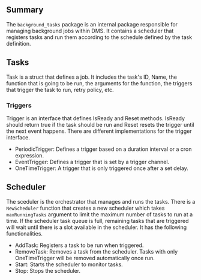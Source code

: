 ## Summary
The `background_tasks` package is an internal package responsible for managing background jobs within DMS.
It contains a scheduler that registers tasks and run them according to the schedule defined by the task definition.

## Tasks
Task is a struct that defines a job. It includes the task's ID, Name, the function that is going to be run, the arguments for the function, the triggers that trigger the task to run, retry policy, etc.

### Triggers
Trigger is an interface that defines IsReady and Reset methods. IsReady should return true if the task should be run and Reset resets the trigger until the next event happens.
There are different implementations for the trigger interface.

* PeriodicTrigger: Defines a trigger based on a duration interval or a cron expression.
* EventTrigger: Defines a trigger that is set by a trigger channel.
* OneTimeTrigger: A trigger that is only triggered once after a set delay.

## Scheduler
The sceduler is the orchestrator that manages and runs the tasks.
There is a `NewScheduler` function that creates a new scheduler which takes `maxRunningTasks` argument to limit the maximum number of tasks to run at a time.
If the scheduler task queue is full, remaining tasks that are triggered will wait until there is a slot available in the scheduler.
It has the following functionalities.

* AddTask: Registers a task to be run when triggered.
* RemoveTask: Removes a task from the scheduler. Tasks with only OneTimeTrigger will be removed automatically once run.
* Start: Starts the scheduler to monitor tasks.
* Stop: Stops the scheduler.
